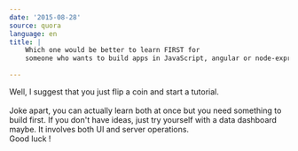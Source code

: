 ```yaml
---
date: '2015-08-28'
source: quora
language: en
title: |
    Which one would be better to learn FIRST for
    someone who wants to build apps in JavaScript, angular or node-express?
   
---
```


Well, I suggest that you just flip a coin and start a tutorial. \
\
Joke apart, you can actually learn both at once but you need something
to build first. If you don\'t have ideas, just try yourself with a data
dashboard maybe. It involves both UI and server operations.\
Good luck !
